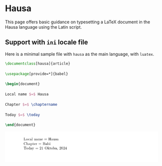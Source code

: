 # Hausa

This page offers basic guidance on typesetting a LaTeX document in the
Hausa language using the Latin script.

## Support with `ini` locale file

Here is a minimal sample file with `hausa` as the main language, with `luatex`.

```tex
\documentclass[hausa]{article}

\usepackage[provide=*]{babel}

\begin{document}

Local name $=$ Hausa

Chapter $=$ \chaptername

Today $=$ \today

\end{document}
```

![](../media/locale-hausa.png)